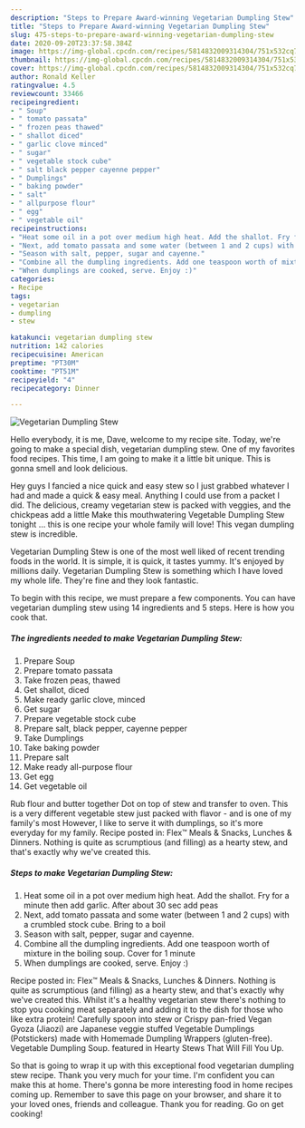 ```yaml
---
description: "Steps to Prepare Award-winning Vegetarian Dumpling Stew"
title: "Steps to Prepare Award-winning Vegetarian Dumpling Stew"
slug: 475-steps-to-prepare-award-winning-vegetarian-dumpling-stew
date: 2020-09-20T23:37:58.384Z
image: https://img-global.cpcdn.com/recipes/5814832009314304/751x532cq70/vegetarian-dumpling-stew-recipe-main-photo.jpg
thumbnail: https://img-global.cpcdn.com/recipes/5814832009314304/751x532cq70/vegetarian-dumpling-stew-recipe-main-photo.jpg
cover: https://img-global.cpcdn.com/recipes/5814832009314304/751x532cq70/vegetarian-dumpling-stew-recipe-main-photo.jpg
author: Ronald Keller
ratingvalue: 4.5
reviewcount: 33466
recipeingredient:
- " Soup"
- " tomato passata"
- " frozen peas thawed"
- " shallot diced"
- " garlic clove minced"
- " sugar"
- " vegetable stock cube"
- " salt black pepper cayenne pepper"
- " Dumplings"
- " baking powder"
- " salt"
- " allpurpose flour"
- " egg"
- " vegetable oil"
recipeinstructions:
- "Heat some oil in a pot over medium high heat. Add the shallot. Fry for a minute then add garlic. After about 30 sec add peas"
- "Next, add tomato passata and some water (between 1 and 2 cups) with a crumbled stock cube. Bring to a boil"
- "Season with salt, pepper, sugar and cayenne."
- "Combine all the dumpling ingredients. Add one teaspoon worth of mixture in the boiling soup. Cover for 1 minute"
- "When dumplings are cooked, serve. Enjoy :)"
categories:
- Recipe
tags:
- vegetarian
- dumpling
- stew

katakunci: vegetarian dumpling stew 
nutrition: 142 calories
recipecuisine: American
preptime: "PT30M"
cooktime: "PT51M"
recipeyield: "4"
recipecategory: Dinner

---
```



![Vegetarian Dumpling Stew](https://img-global.cpcdn.com/recipes/5814832009314304/751x532cq70/vegetarian-dumpling-stew-recipe-main-photo.jpg)

Hello everybody, it is me, Dave, welcome to my recipe site. Today, we're going to make a special dish, vegetarian dumpling stew. One of my favorites food recipes. This time, I am going to make it a little bit unique. This is gonna smell and look delicious.

Hey guys I fancied a nice quick and easy stew so I just grabbed whatever I had and made a quick &amp; easy meal. Anything I could use from a packet I did. The delicious, creamy vegetarian stew is packed with veggies, and the chickpeas add a little Make this mouthwatering Vegetable Dumpling Stew tonight … this is one recipe your whole family will love! This vegan dumpling stew is incredible.

Vegetarian Dumpling Stew is one of the most well liked of recent trending foods in the world. It is simple, it is quick, it tastes yummy. It's enjoyed by millions daily. Vegetarian Dumpling Stew is something which I have loved my whole life. They're fine and they look fantastic.


To begin with this recipe, we must prepare a few components. You can have vegetarian dumpling stew using 14 ingredients and 5 steps. Here is how you cook that.

<!--inarticleads1-->

##### The ingredients needed to make Vegetarian Dumpling Stew:

1. Prepare  Soup
1. Prepare  tomato passata
1. Take  frozen peas, thawed
1. Get  shallot, diced
1. Make ready  garlic clove, minced
1. Get  sugar
1. Prepare  vegetable stock cube
1. Prepare  salt, black pepper, cayenne pepper
1. Take  Dumplings
1. Take  baking powder
1. Prepare  salt
1. Make ready  all-purpose flour
1. Get  egg
1. Get  vegetable oil


Rub flour and butter together Dot on top of stew and transfer to oven. This is a very different vegetable stew just packed with flavor - and is one of my family&#39;s most However, I like to serve it with dumplings, so it&#39;s more everyday for my family. Recipe posted in: Flex™ Meals &amp; Snacks, Lunches &amp; Dinners. Nothing is quite as scrumptious (and filling) as a hearty stew, and that&#39;s exactly why we&#39;ve created this. 

<!--inarticleads2-->

##### Steps to make Vegetarian Dumpling Stew:

1. Heat some oil in a pot over medium high heat. Add the shallot. Fry for a minute then add garlic. After about 30 sec add peas
1. Next, add tomato passata and some water (between 1 and 2 cups) with a crumbled stock cube. Bring to a boil
1. Season with salt, pepper, sugar and cayenne.
1. Combine all the dumpling ingredients. Add one teaspoon worth of mixture in the boiling soup. Cover for 1 minute
1. When dumplings are cooked, serve. Enjoy :)


Recipe posted in: Flex™ Meals &amp; Snacks, Lunches &amp; Dinners. Nothing is quite as scrumptious (and filling) as a hearty stew, and that&#39;s exactly why we&#39;ve created this. Whilst it&#39;s a healthy vegetarian stew there&#39;s nothing to stop you cooking meat separately and adding it to the dish for those who like extra protein! Carefully spoon into stew or Crispy pan-fried Vegan Gyoza (Jiaozi) are Japanese veggie stuffed Vegetable Dumplings (Potstickers) made with Homemade Dumpling Wrappers (gluten-free). Vegetable Dumpling Soup. featured in Hearty Stews That Will Fill You Up. 

So that is going to wrap it up with this exceptional food vegetarian dumpling stew recipe. Thank you very much for your time. I'm confident you can make this at home. There's gonna be more interesting food in home recipes coming up. Remember to save this page on your browser, and share it to your loved ones, friends and colleague. Thank you for reading. Go on get cooking!
